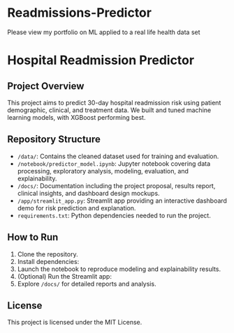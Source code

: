# Readmissions-Predictor
Please view my portfolio on ML applied to a real life health data set
# Hospital Readmission Predictor

## Project Overview
This project aims to predict 30-day hospital readmission risk using patient demographic, clinical, and treatment data. We built and tuned machine learning models, with XGBoost performing best.

## Repository Structure
- `/data/`: Contains the cleaned dataset used for training and evaluation.
- `/notebook/predictor_model.ipynb`: Jupyter notebook covering data processing, exploratory analysis, modeling, evaluation, and explainability.
- `/docs/`: Documentation including the project proposal, results report, clinical insights, and dashboard design mockups.
- `/app/streamlit_app.py`: Streamlit app providing an interactive dashboard demo for risk prediction and explanation.
- `requirements.txt`: Python dependencies needed to run the project.

## How to Run
1. Clone the repository.
2. Install dependencies:
3. Launch the notebook to reproduce modeling and explainability results.
4. (Optional) Run the Streamlit app:
5. Explore `/docs/` for detailed reports and analysis.

## License
This project is licensed under the MIT License.
